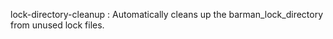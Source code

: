 lock-directory-cleanup
:   Automatically cleans up the barman_lock_directory from unused lock files.
